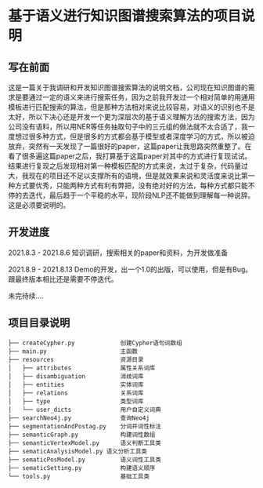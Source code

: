 # 基于语义进行知识图谱搜索算法的项目说明

##  写在前面

这是一篇关于我调研和开发知识图谱搜索算法的说明文档，公司现在知识图谱的需求是要通过一定的语义来进行搜索任务，因为之前我开发过一个相对简单的用通用模板进行匹配搜索的算法，但是那种方法相对来说比较容易，对语义的识别也不是太好，所以下决心还是开发一个更为深层次的基于语义理解方法的搜索方法，因为公司没有语料，所以用NER等任务抽取句子中的三元组的做法就不太合适了，我一度想过很多种方式，但是很多的方式都会基于模型或者深度学习的方式，所以被迫放弃，突然有一天发现了一篇很好的paper，这篇paper让我思路突然重整了。在看了很多遍这篇paper之后，我打算基于这篇paper对其中的方式进行复现试试。结果进行复现之后发现相对第一种模板匹配的方式来说，太过于复杂，代码量过大，我现在的项目还不足以支撑所有的语境，但是就效果来说和灵活度来说比第一种方式要优秀，只能两种方式有利有弊把，没有绝对好的方法，每种方式都只能不停的去迭代，最后趋于一个平稳的水平，现阶段NLP还不能做到理解每一种说辞。这是必须要说明的。



## 开发进度

2021.8.3 - 2021.8.6   	知识调研，搜索相关的paper和资料，为开发做准备

2021.8.9 - 2021.8.13	 Demo的开发，出一个1.0的出版，可以使用，但是有Bug。跟最终版本相比还是需要不停迭代。

未完待续....

## 项目目录说明
```
├── createCypher.py  			创建Cypher语句词数组
├── main.py 					主函数		
├── resources					资源目录	  			
│   ├── attributes				属性关系词库
│   ├── disambiguation			消歧词库
│   ├── entities				实体词库
│   ├── relations				关系词库
│   ├── type					类型词库										 
│   └── user_dicts				用户自定义词典
├── searchNeo4j.py				查询Neo4j
├── segmentationAndPostag.py	分词并词性标注
├── semanticGraph.py			构建词性数组
├── semanticVertexModel.py		语义判断工具类
├── sematicAnalysisModel.py	语义分析工具类
├── sematicPosModel.py			语义词性工具类
├── sematicSetting.py			构建语义顺序
└── tools.py					基础工具类
```



